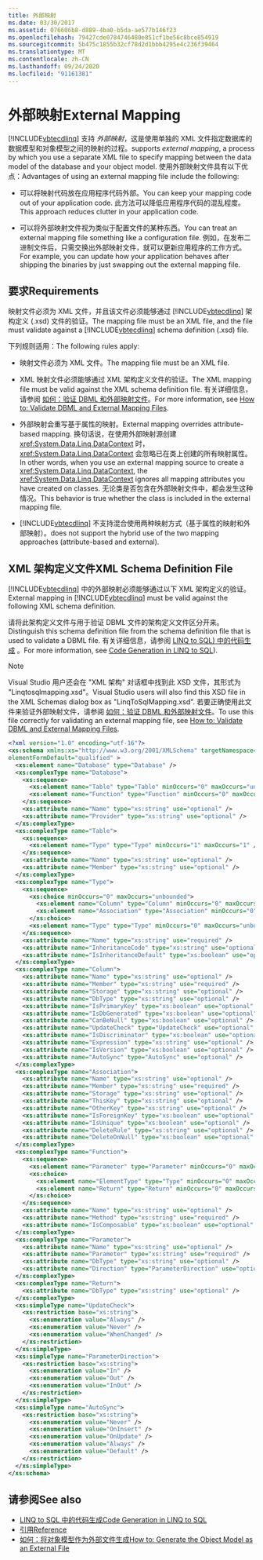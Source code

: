 ```yaml
---
title: 外部映射
ms.date: 03/30/2017
ms.assetid: 076606b8-d889-4ba0-b5da-ae577b146f23
ms.openlocfilehash: 79427cde0784746480e851cf1be56c8bce854919
ms.sourcegitcommit: 5b475c1855b32cf78d2d1bbb4295e4c236f39464
ms.translationtype: MT
ms.contentlocale: zh-CN
ms.lasthandoff: 09/24/2020
ms.locfileid: "91161381"
---
```

# <a name="external-mapping"></a><span data-ttu-id="84f76-102">外部映射</span><span class="sxs-lookup"><span data-stu-id="84f76-102">External Mapping</span></span>

[!INCLUDE[vbtecdlinq](../../../../../../includes/vbtecdlinq-md.md)] <span data-ttu-id="84f76-103">支持 *外部映射*，这是使用单独的 XML 文件指定数据库的数据模型和对象模型之间的映射的过程。</span><span class="sxs-lookup"><span data-stu-id="84f76-103">supports *external mapping*, a process by which you use a separate XML file to specify mapping between the data model of the database and your object model.</span></span> <span data-ttu-id="84f76-104">使用外部映射文件具有以下优点：</span><span class="sxs-lookup"><span data-stu-id="84f76-104">Advantages of using an external mapping file include the following:</span></span>  
  
- <span data-ttu-id="84f76-105">可以将映射代码放在应用程序代码外部。</span><span class="sxs-lookup"><span data-stu-id="84f76-105">You can keep your mapping code out of your application code.</span></span> <span data-ttu-id="84f76-106">此方法可以降低应用程序代码的混乱程度。</span><span class="sxs-lookup"><span data-stu-id="84f76-106">This approach reduces clutter in your application code.</span></span>  
  
- <span data-ttu-id="84f76-107">可以将外部映射文件视为类似于配置文件的某种东西。</span><span class="sxs-lookup"><span data-stu-id="84f76-107">You can treat an external mapping file something like a configuration file.</span></span> <span data-ttu-id="84f76-108">例如，在发布二进制文件后，只需交换出外部映射文件，就可以更新应用程序的工作方式。</span><span class="sxs-lookup"><span data-stu-id="84f76-108">For example, you can update how your application behaves after shipping the binaries by just swapping out the external mapping file.</span></span>  
  
## <a name="requirements"></a><span data-ttu-id="84f76-109">要求</span><span class="sxs-lookup"><span data-stu-id="84f76-109">Requirements</span></span>  

 <span data-ttu-id="84f76-110">映射文件必须为 XML 文件，并且该文件必须能够通过 [!INCLUDE[vbtecdlinq](../../../../../../includes/vbtecdlinq-md.md)] 架构定义 (.xsd) 文件的验证。</span><span class="sxs-lookup"><span data-stu-id="84f76-110">The mapping file must be an XML file, and the file must validate against a [!INCLUDE[vbtecdlinq](../../../../../../includes/vbtecdlinq-md.md)] schema definition (.xsd) file.</span></span>  
  
 <span data-ttu-id="84f76-111">下列规则适用：</span><span class="sxs-lookup"><span data-stu-id="84f76-111">The following rules apply:</span></span>  
  
- <span data-ttu-id="84f76-112">映射文件必须为 XML 文件。</span><span class="sxs-lookup"><span data-stu-id="84f76-112">The mapping file must be an XML file.</span></span>  
  
- <span data-ttu-id="84f76-113">XML 映射文件必须能够通过 XML 架构定义文件的验证。</span><span class="sxs-lookup"><span data-stu-id="84f76-113">The XML mapping file must be valid against the XML schema definition file.</span></span> <span data-ttu-id="84f76-114">有关详细信息，请参阅 [如何：验证 DBML 和外部映射文件](how-to-validate-dbml-and-external-mapping-files.md)。</span><span class="sxs-lookup"><span data-stu-id="84f76-114">For more information, see [How to: Validate DBML and External Mapping Files](how-to-validate-dbml-and-external-mapping-files.md).</span></span>  
  
- <span data-ttu-id="84f76-115">外部映射会重写基于属性的映射。</span><span class="sxs-lookup"><span data-stu-id="84f76-115">External mapping overrides attribute-based mapping.</span></span> <span data-ttu-id="84f76-116">换句话说，在使用外部映射源创建 <xref:System.Data.Linq.DataContext> 时，<xref:System.Data.Linq.DataContext> 会忽略已在类上创建的所有映射属性。</span><span class="sxs-lookup"><span data-stu-id="84f76-116">In other words, when you use an external mapping source to create a <xref:System.Data.Linq.DataContext>, the <xref:System.Data.Linq.DataContext> ignores all mapping attributes you have created on classes.</span></span> <span data-ttu-id="84f76-117">无论类是否包含在外部映射文件中，都会发生这种情况。</span><span class="sxs-lookup"><span data-stu-id="84f76-117">This behavior is true whether the class is included in the external mapping file.</span></span>  
  
- [!INCLUDE[vbtecdlinq](../../../../../../includes/vbtecdlinq-md.md)] <span data-ttu-id="84f76-118">不支持混合使用两种映射方式（基于属性的映射和外部映射）。</span><span class="sxs-lookup"><span data-stu-id="84f76-118">does not support the hybrid use of the two mapping approaches (attribute-based and external).</span></span>  
  
## <a name="xml-schema-definition-file"></a><span data-ttu-id="84f76-119">XML 架构定义文件</span><span class="sxs-lookup"><span data-stu-id="84f76-119">XML Schema Definition File</span></span>  

 <span data-ttu-id="84f76-120">[!INCLUDE[vbtecdlinq](../../../../../../includes/vbtecdlinq-md.md)] 中的外部映射必须能够通过以下 XML 架构定义的验证。</span><span class="sxs-lookup"><span data-stu-id="84f76-120">External mapping in [!INCLUDE[vbtecdlinq](../../../../../../includes/vbtecdlinq-md.md)] must be valid against the following XML schema definition.</span></span>  
  
 <span data-ttu-id="84f76-121">请将此架构定义文件与用于验证 DBML 文件的架构定义文件区分开来。</span><span class="sxs-lookup"><span data-stu-id="84f76-121">Distinguish this schema definition file from the schema definition file that is used to validate a DBML file.</span></span> <span data-ttu-id="84f76-122">有关详细信息，请参阅 [LINQ to SQL) 中的代码生成](code-generation-in-linq-to-sql.md) 。</span><span class="sxs-lookup"><span data-stu-id="84f76-122">For more information, see [Code Generation in LINQ to SQL](code-generation-in-linq-to-sql.md)).</span></span>  
  
> [!NOTE]
> <span data-ttu-id="84f76-123">Visual Studio 用户还会在 "XML 架构" 对话框中找到此 XSD 文件，其形式为 "Linqtosqlmapping.xsd"。</span><span class="sxs-lookup"><span data-stu-id="84f76-123">Visual Studio users will also find this XSD file in the XML Schemas dialog box as "LinqToSqlMapping.xsd".</span></span> <span data-ttu-id="84f76-124">若要正确使用此文件来验证外部映射文件，请参阅 [如何：验证 DBML 和外部映射文件](how-to-validate-dbml-and-external-mapping-files.md)。</span><span class="sxs-lookup"><span data-stu-id="84f76-124">To use this file correctly for validating an external mapping file, see [How to: Validate DBML and External Mapping Files](how-to-validate-dbml-and-external-mapping-files.md).</span></span>  
  
```xml  
<?xml version="1.0" encoding="utf-16"?>  
<xs:schema xmlns:xs="http://www.w3.org/2001/XMLSchema" targetNamespace="http://schemas.microsoft.com/linqtosql/mapping/2007" xmlns="http://schemas.microsoft.com/linqtosql/mapping/2007"  
elementFormDefault="qualified" >  
  <xs:element name="Database" type="Database" />  
  <xs:complexType name="Database">  
    <xs:sequence>  
      <xs:element name="Table" type="Table" minOccurs="0" maxOccurs="unbounded" />  
      <xs:element name="Function" type="Function" minOccurs="0" maxOccurs="unbounded" />  
    </xs:sequence>  
    <xs:attribute name="Name" type="xs:string" use="optional" />  
    <xs:attribute name="Provider" type="xs:string" use="optional" />  
  </xs:complexType>  
  <xs:complexType name="Table">  
    <xs:sequence>  
      <xs:element name="Type" type="Type" minOccurs="1" maxOccurs="1" />  
    </xs:sequence>  
    <xs:attribute name="Name" type="xs:string" use="optional" />  
    <xs:attribute name="Member" type="xs:string" use="optional" />  
  </xs:complexType>  
  <xs:complexType name="Type">  
    <xs:sequence>  
      <xs:choice minOccurs="0" maxOccurs="unbounded">  
        <xs:element name="Column" type="Column" minOccurs="0" maxOccurs="unbounded" />  
        <xs:element name="Association" type="Association" minOccurs="0" maxOccurs="unbounded" />  
      </xs:choice>  
      <xs:element name="Type" type="Type" minOccurs="0" maxOccurs="unbounded" />  
    </xs:sequence>  
    <xs:attribute name="Name" type="xs:string" use="required" />  
    <xs:attribute name="InheritanceCode" type="xs:string" use="optional" />  
    <xs:attribute name="IsInheritanceDefault" type="xs:boolean" use="optional" />  
  </xs:complexType>  
  <xs:complexType name="Column">  
    <xs:attribute name="Name" type="xs:string" use="optional" />  
    <xs:attribute name="Member" type="xs:string" use="required" />  
    <xs:attribute name="Storage" type="xs:string" use="optional" />  
    <xs:attribute name="DbType" type="xs:string" use="optional" />  
    <xs:attribute name="IsPrimaryKey" type="xs:boolean" use="optional" />  
    <xs:attribute name="IsDbGenerated" type="xs:boolean" use="optional" />  
    <xs:attribute name="CanBeNull" type="xs:boolean" use="optional" />  
    <xs:attribute name="UpdateCheck" type="UpdateCheck" use="optional" />  
    <xs:attribute name="IsDiscriminator" type="xs:boolean" use="optional" />  
    <xs:attribute name="Expression" type="xs:string" use="optional" />  
    <xs:attribute name="IsVersion" type="xs:boolean" use="optional" />  
    <xs:attribute name="AutoSync" type="AutoSync" use="optional" />  
  </xs:complexType>  
  <xs:complexType name="Association">  
    <xs:attribute name="Name" type="xs:string" use="optional" />  
    <xs:attribute name="Member" type="xs:string" use="required" />  
    <xs:attribute name="Storage" type="xs:string" use="optional" />  
    <xs:attribute name="ThisKey" type="xs:string" use="optional" />  
    <xs:attribute name="OtherKey" type="xs:string" use="optional" />  
    <xs:attribute name="IsForeignKey" type="xs:boolean" use="optional" />  
    <xs:attribute name="IsUnique" type="xs:boolean" use="optional" />  
    <xs:attribute name="DeleteRule" type="xs:string" use="optional" />  
    <xs:attribute name="DeleteOnNull" type="xs:boolean" use="optional" />  
  </xs:complexType>  
  <xs:complexType name="Function">  
    <xs:sequence>  
      <xs:element name="Parameter" type="Parameter" minOccurs="0" maxOccurs="unbounded" />  
      <xs:choice>  
        <xs:element name="ElementType" type="Type" minOccurs="0" maxOccurs="unbounded" />  
        <xs:element name="Return" type="Return" minOccurs="0" maxOccurs="1" />  
      </xs:choice>  
    </xs:sequence>  
    <xs:attribute name="Name" type="xs:string" use="optional" />  
    <xs:attribute name="Method" type="xs:string" use="required" />  
    <xs:attribute name="IsComposable" type="xs:boolean" use="optional" />  
  </xs:complexType>  
  <xs:complexType name="Parameter">  
    <xs:attribute name="Name" type="xs:string" use="optional" />  
    <xs:attribute name="Parameter" type="xs:string" use="required" />  
    <xs:attribute name="DbType" type="xs:string" use="optional" />  
    <xs:attribute name="Direction" type="ParameterDirection" use="optional" />  
  </xs:complexType>  
  <xs:complexType name="Return">  
    <xs:attribute name="DbType" type="xs:string" use="optional" />  
  </xs:complexType>  
  <xs:simpleType name="UpdateCheck">  
    <xs:restriction base="xs:string">  
      <xs:enumeration value="Always" />  
      <xs:enumeration value="Never" />  
      <xs:enumeration value="WhenChanged" />  
    </xs:restriction>  
  </xs:simpleType>  
  <xs:simpleType name="ParameterDirection">  
    <xs:restriction base="xs:string">  
      <xs:enumeration value="In" />  
      <xs:enumeration value="Out" />  
      <xs:enumeration value="InOut" />  
    </xs:restriction>  
  </xs:simpleType>  
  <xs:simpleType name="AutoSync">  
    <xs:restriction base="xs:string">  
      <xs:enumeration value="Never" />  
      <xs:enumeration value="OnInsert" />  
      <xs:enumeration value="OnUpdate" />  
      <xs:enumeration value="Always" />  
      <xs:enumeration value="Default" />  
    </xs:restriction>  
  </xs:simpleType>  
</xs:schema>  
```  
  
## <a name="see-also"></a><span data-ttu-id="84f76-125">请参阅</span><span class="sxs-lookup"><span data-stu-id="84f76-125">See also</span></span>

- [<span data-ttu-id="84f76-126">LINQ to SQL 中的代码生成</span><span class="sxs-lookup"><span data-stu-id="84f76-126">Code Generation in LINQ to SQL</span></span>](code-generation-in-linq-to-sql.md)
- [<span data-ttu-id="84f76-127">引用</span><span class="sxs-lookup"><span data-stu-id="84f76-127">Reference</span></span>](reference.md)
- [<span data-ttu-id="84f76-128">如何：将对象模型作为外部文件生成</span><span class="sxs-lookup"><span data-stu-id="84f76-128">How to: Generate the Object Model as an External File</span></span>](how-to-generate-the-object-model-as-an-external-file.md)
